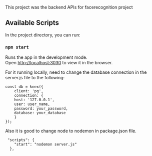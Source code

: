 This project was the backend APIs for facerecognition project

## Available Scripts

In the project directory, you can run:

### `npm start`

Runs the app in the development mode.<br />
Open [http://localhost:3030](http://localhost:3030) to view it in the browser.

For it running locally, need to change the database connection in the server.js file to the following:<br />
```
const db = knex({
    client: 'pg',
    connection: {
    host: '127.0.0.1',
    user: user_name,
    password: your_password,
    database: your_database
    }
});
```

Also it is good to change node to nodemon in package.json file.<br />
```
 "scripts": {
    "start": "nodemon server.js"
  },
```
